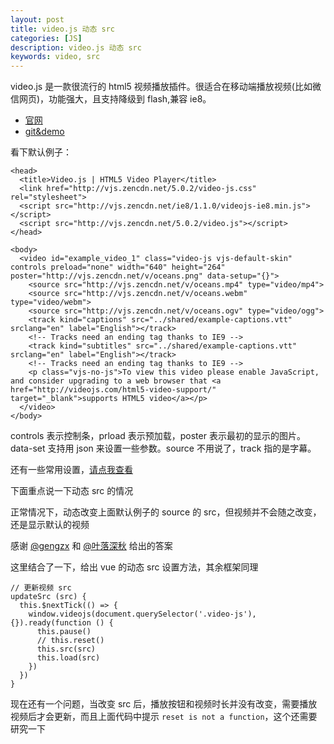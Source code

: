 ```yaml
---
layout: post
title: video.js 动态 src
categories: [JS]
description: video.js 动态 src
keywords: video, src
---
```


video.js 是一款很流行的 html5 视频播放插件。很适合在移动端播放视频(比如微信网页)，功能强大，且支持降级到 flash,兼容 ie8。

- [官网](http://videojs.com/)    
- [git&demo](http://files.cnblogs.com/files/stoneniqiu/video-js-5.11.4.zip)

看下默认例子：
```
<head>
  <title>Video.js | HTML5 Video Player</title>
  <link href="http://vjs.zencdn.net/5.0.2/video-js.css" rel="stylesheet">
  <script src="http://vjs.zencdn.net/ie8/1.1.0/videojs-ie8.min.js"></script>
  <script src="http://vjs.zencdn.net/5.0.2/video.js"></script>
</head>

<body>
  <video id="example_video_1" class="video-js vjs-default-skin" controls preload="none" width="640" height="264" poster="http://vjs.zencdn.net/v/oceans.png" data-setup="{}">
    <source src="http://vjs.zencdn.net/v/oceans.mp4" type="video/mp4">
    <source src="http://vjs.zencdn.net/v/oceans.webm" type="video/webm">
    <source src="http://vjs.zencdn.net/v/oceans.ogv" type="video/ogg">
    <track kind="captions" src="../shared/example-captions.vtt" srclang="en" label="English"></track>
    <!-- Tracks need an ending tag thanks to IE9 -->
    <track kind="subtitles" src="../shared/example-captions.vtt" srclang="en" label="English"></track>
    <!-- Tracks need an ending tag thanks to IE9 -->
    <p class="vjs-no-js">To view this video please enable JavaScript, and consider upgrading to a web browser that <a href="http://videojs.com/html5-video-support/" target="_blank">supports HTML5 video</a></p>
  </video>
</body>
```
controls 表示控制条，prload 表示预加载，poster 表示最初的显示的图片。data-set 支持用 json 来设置一些参数。source 不用说了，track 指的是字幕。

还有一些常用设置，[请点我查看](https://www.cnblogs.com/webenh/p/5815741.html)

下面重点说一下动态 src 的情况

正常情况下，动态改变上面默认例子的 source 的 src，但视频并不会随之改变，还是显示默认的视频

感谢 [@gengzx](https://segmentfault.com/q/1010000006979553) 和 [@叶落深秋](https://www.cnblogs.com/ylsq/p/5141774.html) 给出的答案

这里结合了一下，给出 vue 的动态 src 设置方法，其余框架同理
```
// 更新视频 src
updateSrc (src) {
  this.$nextTick(() => {
    window.videojs(document.querySelector('.video-js'), {}).ready(function () {
      this.pause()
      // this.reset()
      this.src(src)
      this.load(src)
    })
  })
}
```
现在还有一个问题，当改变 src 后，播放按钮和视频时长并没有改变，需要播放视频后才会更新，而且上面代码中提示 `reset is not a function`，这个还需要研究一下